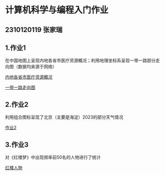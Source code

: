 # 计算机科学与编程入门作业
## 2310120119  张家瑞
## 1.作业1

在中国地图上呈现内地各省市医疗资源概况；利用地理坐标系呈现一带一路部分走向图（数据均来源于网络）

[内地各省市医疗资源概况](https://Rjz0415.github.io/map-China.html)

[一带一路走向图](https://Rjz0415.github.io/geo-world.html)


## 2.作业2

利用组合图标呈现了北京（主要是海淀）2023的部分天气情况

[作业2](https://Rjz0415.github.io/weather-Beijing.html)

## 3.作业3

对《红楼梦》中出现频率前50名的人物进行了统计

[红楼人物](https://Rjz0415.github.io/honglou.html)
